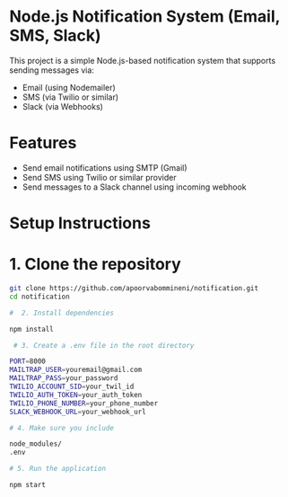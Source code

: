 # Node.js Notification System (Email, SMS, Slack)

This project is a simple Node.js-based notification system that supports sending messages via:

- Email (using Nodemailer)
- SMS (via Twilio or similar)
- Slack (via Webhooks)

# Features

- Send email notifications using SMTP (Gmail)
- Send SMS using Twilio or similar provider
- Send messages to a Slack channel using incoming webhook

# Setup Instructions

# 1. Clone the repository


```bash
git clone https://github.com/apoorvabommineni/notification.git
cd notification

#  2. Install dependencies

npm install

 # 3. Create a .env file in the root directory

PORT=8000
MAILTRAP_USER=youremail@gmail.com
MAILTRAP_PASS=your_password
TWILIO_ACCOUNT_SID=your_twil_id
TWILIO_AUTH_TOKEN=your_auth_token
TWILIO_PHONE_NUMBER=your_phone_number
SLACK_WEBHOOK_URL=your_webhook_url

# 4. Make sure you include

node_modules/
.env

# 5. Run the application

npm start


